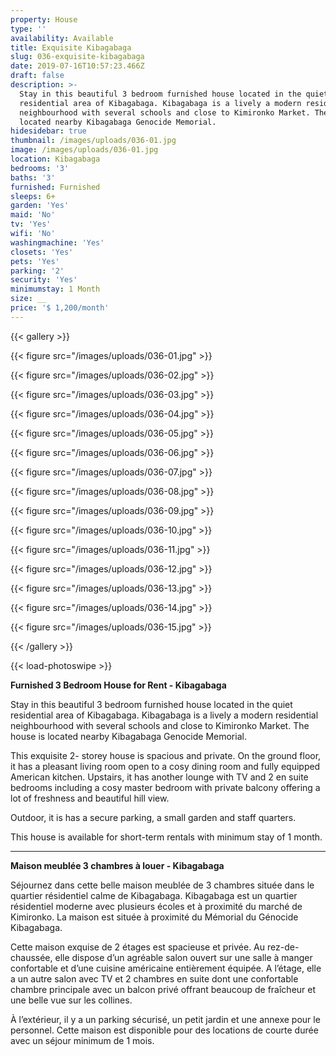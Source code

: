 ```yaml
---
property: House
type: ''
availability: Available
title: Exquisite Kibagabaga
slug: 036-exquisite-kibagabaga
date: 2019-07-16T10:57:23.466Z
draft: false
description: >-
  Stay in this beautiful 3 bedroom furnished house located in the quiet
  residential area of Kibagabaga. Kibagabaga is a lively a modern residential
  neighbourhood with several schools and close to Kimironko Market. The house is
  located nearby Kibagabaga Genocide Memorial.
hidesidebar: true
thumbnail: /images/uploads/036-01.jpg
image: /images/uploads/036-01.jpg
location: Kibagabaga
bedrooms: '3'
baths: '3'
furnished: Furnished
sleeps: 6+
garden: 'Yes'
maid: 'No'
tv: 'Yes'
wifi: 'No'
washingmachine: 'Yes'
closets: 'Yes'
pets: 'Yes'
parking: '2'
security: 'Yes'
minimumstay: 1 Month
size: __
price: '$ 1,200/month'
---
```

{{< gallery >}}

{{< figure src="/images/uploads/036-01.jpg" >}}

{{< figure src="/images/uploads/036-02.jpg" >}}

{{< figure src="/images/uploads/036-03.jpg" >}}

{{< figure src="/images/uploads/036-04.jpg" >}}

{{< figure src="/images/uploads/036-05.jpg" >}}

{{< figure src="/images/uploads/036-06.jpg" >}}

{{< figure src="/images/uploads/036-07.jpg" >}}

{{< figure src="/images/uploads/036-08.jpg" >}}

{{< figure src="/images/uploads/036-09.jpg" >}}

{{< figure src="/images/uploads/036-10.jpg" >}}

{{< figure src="/images/uploads/036-11.jpg" >}}

{{< figure src="/images/uploads/036-12.jpg" >}}

{{< figure src="/images/uploads/036-13.jpg" >}}

{{< figure src="/images/uploads/036-14.jpg" >}}

{{< figure src="/images/uploads/036-15.jpg" >}}

{{< /gallery >}}

{{< load-photoswipe >}}

**Furnished 3 Bedroom House for Rent - Kibagabaga**

Stay in this beautiful 3 bedroom furnished house located in the quiet residential area of Kibagabaga. Kibagabaga is a lively a modern residential neighbourhood with several schools and close to Kimironko Market. The house is located nearby Kibagabaga Genocide Memorial.

This exquisite 2- storey house is spacious and private. On the ground floor, it has a pleasant living room open to a cosy dining room and fully equipped American kitchen. Upstairs, it has another lounge with TV and 2 en suite bedrooms including a cosy master bedroom with private balcony offering a lot of freshness and beautiful hill view.

Outdoor, it is has a secure parking, a small garden and staff quarters.

This house is available for short-term rentals with minimum stay of 1 month. 

- - -

**Maison meublée 3 chambres à louer - Kibagabaga**

Séjournez dans cette belle maison meublée de 3 chambres située dans le quartier résidentiel calme de Kibagabaga. Kibagabaga est un quartier résidentiel moderne avec plusieurs écoles et à proximité du marché de Kimironko. La maison est située à proximité du Mémorial du Génocide Kibagabaga.

Cette maison exquise de 2 étages est spacieuse et privée. Au rez-de-chaussée, elle dispose d’un agréable salon ouvert sur une salle à manger confortable et d’une cuisine américaine entièrement équipée. A l’étage, elle a un autre salon avec TV et 2 chambres en suite dont une confortable chambre principale avec un balcon privé offrant beaucoup de fraîcheur et une belle vue sur les collines.

À l’extérieur, il y a un parking sécurisé, un petit jardin et une annexe pour le personnel. Cette maison est disponible pour des locations de courte durée avec un séjour minimum de 1 mois.
